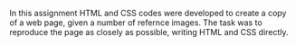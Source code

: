 In this assignment HTML and CSS codes were developed to create a copy of a web page, given a number of refernce images. 
The task was to reproduce the page as closely as possible, writing HTML and CSS directly.
